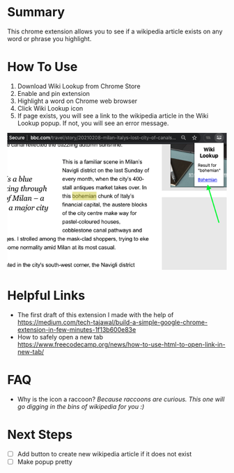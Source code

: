 # Summary

This chrome extension allows you to see if a wikipedia article exists on any word or phrase you highlight.

# How To Use

1.  Download Wiki Lookup from Chrome Store
2.  Enable and pin extension
3.  Highlight a word on Chrome web browser
4.  Click Wiki Lookup icon
5.  If page exists, you will see a link to the wikipedia article in the Wiki Lookup popup. If not, you will see an error message.

![Screenshot of user clicking on extension](https://github.com/marley/wiki_lookup/blob/main/wiki_lookup_in_action.png)

# Helpful Links

- The first draft of this extension I made with the help of https://medium.com/tech-tajawal/build-a-simple-google-chrome-extension-in-few-minutes-1f13b600e83e
- How to safely open a new tab https://www.freecodecamp.org/news/how-to-use-html-to-open-link-in-new-tab/

# FAQ

- Why is the icon a raccoon? _Because raccoons are curious. This one will go digging in the bins of wikipedia for you :)_

# Next Steps

- [ ] Add button to create new wikipedia article if it does not exist
- [ ] Make popup pretty
